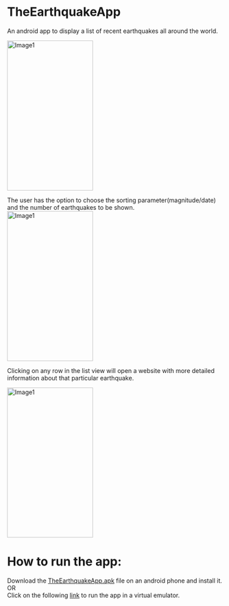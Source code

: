 # TheEarthquakeApp
An android app to display a list of recent earthquakes all around the world.  

<img src="https://github.com/GurpreetSingh97/TheEarthquakeAndroidApp/blob/master/screenshots/list.png" alt="Image1" width="200" height="350">


The user has the option to choose the sorting parameter(magnitude/date) and the number of earthquakes to be shown.  
<img src="https://github.com/GurpreetSingh97/TheEarthquakeAndroidApp/blob/master/screenshots/homePage.png" alt="Image1" width="200" height="350">


Clicking on any row in the list view will open a website with more detailed information about that particular earthquake.

<img src="https://github.com/GurpreetSingh97/TheEarthquakeAndroidApp/blob/master/screenshots/website.png" alt="Image1" width="200" height="350">

# How to run the app:  
Download the [TheEarthquakeApp.apk](https://github.com/GurpreetSingh97/TheEarthquakeAndroidApp/tree/master/apkFile) file on an android phone and install it.  
OR  
Click on the following [link](https://appetize.io/app/pda6cr3t8p58w6zcguk3j04fq8?device=nexus5&osVersion=8.1&scale=75) to run the app in a virtual emulator.

